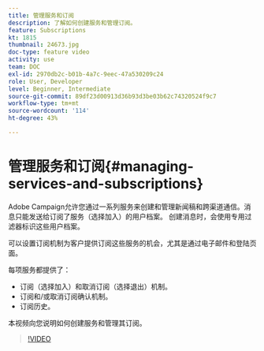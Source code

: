 ```yaml
---
title: 管理服务和订阅
description: 了解如何创建服务和管理订阅。
feature: Subscriptions
kt: 1815
thumbnail: 24673.jpg
doc-type: feature video
activity: use
team: DOC
exl-id: 2970db2c-b01b-4a7c-9eec-47a530209c24
role: User, Developer
level: Beginner, Intermediate
source-git-commit: 89df23d00913d36b93d3be03b62c74320524f9c7
workflow-type: tm+mt
source-wordcount: '114'
ht-degree: 43%

---
```


# 管理服务和订阅{#managing-services-and-subscriptions}

Adobe Campaign允许您通过一系列服务来创建和管理新闻稿和跨渠道通信。消息只能发送给订阅了服务（选择加入）的用户档案。 创建消息时，会使用专用过滤器标识这些用户档案。

可以设置订阅机制为客户提供订阅这些服务的机会，尤其是通过电子邮件和登陆页面。

每项服务都提供了：

* 订阅（选择加入）和取消订阅（选择退出）机制。
* 订阅和/或取消订阅确认机制。
* 订阅历史。

本视频向您说明如何创建服务和管理其订阅。

>[!VIDEO](https://video.tv.adobe.com/v/24673?quality=12&learn=on)
